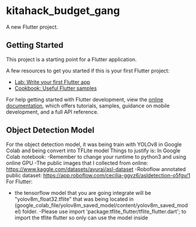 # kitahack_budget_gang

A new Flutter project.

## Getting Started

This project is a starting point for a Flutter application.

A few resources to get you started if this is your first Flutter project:

- [Lab: Write your first Flutter app](https://docs.flutter.dev/get-started/codelab)
- [Cookbook: Useful Flutter samples](https://docs.flutter.dev/cookbook)

For help getting started with Flutter development, view the
[online documentation](https://docs.flutter.dev/), which offers tutorials,
samples, guidance on mobile development, and a full API reference.

## Object Detection Model
For the object detection model, it was being train with YOLOv8 in Google Colab and being convert into TFLite model
Things to justify is:
In Google Colab notebook:
-Remember to change your runtime to python3 and using online GPU
-The public images that I collected from online: https://www.kaggle.com/datasets/ayuraj/asl-dataset
-Roboflow annotated public dataset: https://app.roboflow.com/cecilia-ggvz6/asldetection-o5fgv/1
For Flutter:
- the tensorflow model that you are going integrate will be "yolov8m_float32.tflite" that was being located in (google_colab_file/yolov8m_saved_model/content/yolov8m_saved_model) folder.
-Please use import 'package:tflite_flutter/tflite_flutter.dart'; to import the tflite flutter so only can use the model inside
 


